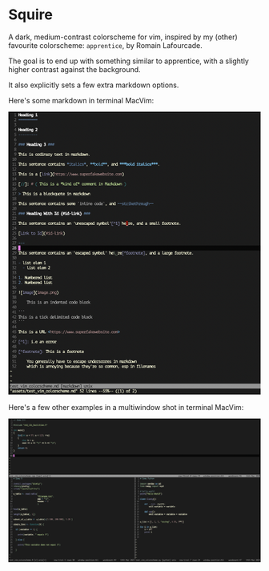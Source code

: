Squire
======

A dark, medium-contrast colorscheme for vim, inspired by my (other) favourite colorscheme: `apprentice`, by Romain Lafourcade.

The goal is to end up with something similar to apprentice, with a slightly higher contrast against the background.

It also explicitly sets a few extra markdown options.

Here's some markdown in terminal MacVim:

![image](assets/markdownscreenshot.png)

Here's a few other examples in a multiwindow shot in terminal MacVim:

![image](assets/multi_window_screenshot.png)




